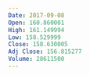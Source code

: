 ```yaml
---
Date: 2017-09-08
Open: 160.860001
High: 161.149994
Low: 158.529999
Close: 158.630005
Adj Close: 156.815277
Volume: 28611500
---
```

